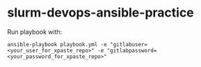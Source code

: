 # slurm-devops-ansible-practice
Run playbook with:

```
ansible-playbook playbook.yml -e "gitlabuser=<your_user_for_xpaste_repo>" -e "gitlabpassword=<your_password_for_xpaste_repo>"
```
